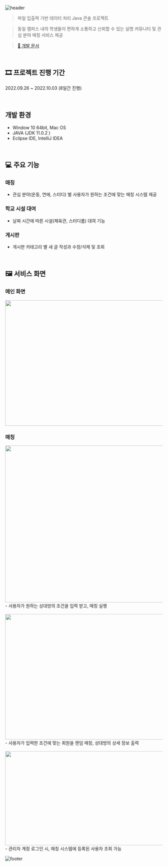 ![header](https://capsule-render.vercel.app/api?type=venom&color=7B68EE&height=250&fontAlignY=45&section=header&text=대학%20커뮤니티%20매칭%20시스템&fontColor=DDDDDD&fontSize=50&animation=fadeIn&desc=(SSM)&descAlignY=65&descAlign=50&descSize=30)

> 파일 입출력 기반 데이터 처리 Java 콘솔 프로젝트

> 동일 캠퍼스 내의 학생들이 편하게 소통하고 신뢰할 수 있는 실명 커뮤니티 및 관심 분야 매칭 서비스 제공

> [🔗 개발 문서](https://drive.google.com/drive/folders/1c6P3SZljRrwSDpP97pn2EUvaDPBrGDES?usp=share_link)
 

<br>

## 🎞 프로젝트 진행 기간

2022.09.26 ~ 2022.10.03 (8일간 진행)

<br>


## 개발 환경

* Window 10 64bit, Mac OS
* JAVA (JDK 11.0.2 )
* Ecilpse IDE, IntelliJ IDEA

<br>


## 💻 주요 기능

### 매칭
- 관심 분야(운동, 연애, 스터디) 별 사용자가 원하는 조건에 맞는 매칭 시스템 제공

### 학교 시설 대여

- 날짜 시간에 따른 시설(체육관, 스터디룸) 대여 기능

### 게시판
- 게시판 카테고리 별 새 글 작성과 수정/삭제 및 조회


<br>

## 🖼 서비스 화면
### 메인 화면
<img src="https://github.com/user-attachments/assets/c7cc527c-8e80-4d98-910c-c2ab1742e989" width="600" height="400"/>
<br>

### 매칭
<img src="https://github.com/user-attachments/assets/77111687-a798-4861-ab52-a49183b6108d" width="600" height="500"/>
<br>
- 사용자가 원하는 상대방의 조건을 입력 받고, 매칭 실행
<br><br>
<img src="https://github.com/user-attachments/assets/be43093c-fe34-43cd-9907-1ef37589074c" width="600" height="400"/>
<br>
- 사용자가 입력한 조건에 맞는 회원을 랜덤 매칭, 상대방의 상세 정보 출력
<br><br>
<img src="https://github.com/user-attachments/assets/81c38de5-fd11-4d98-9487-ec4dd7f5c832" width="700" height="300"/>
<br>
- 관리자 계정 로그인 시, 매칭 시스템에 등록된 사용자 조회 가능



<br>


![footer](https://capsule-render.vercel.app/api?type=waving&color=7B68EE&height=180&section=footer&text=%20&fontSize=90)
